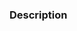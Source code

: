 <!--
How to write a good pull request?

Read https://github.com/containous/traefik/blob/master/.github/how-to-write-a-good-pull-request.md.

And the contributing guide: https://github.com/containous/traefik/blob/master/.github/CONTRIBUTING.md.
-->

### Description

<!--
Briefly describe the pull request in a few paragraphs.
-->